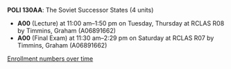 **POLI 130AA**: The Soviet Successor States (4 units)

- **A00** (Lecture) at 11:00 am–1:50 pm on Tuesday, Thursday at RCLAS R08 by Timmins, Graham (A06891662)
- **A00** (Final Exam) at 11:30 am–2:29 pm on Saturday at RCLAS R07 by Timmins, Graham (A06891662)

[Enrollment numbers over time](./POLI130AA.tsv)

